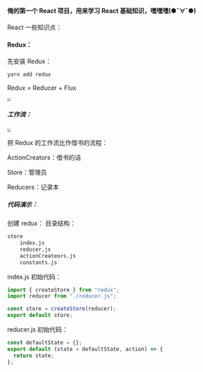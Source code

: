 #### 俺的第一个 React 项目，用来学习 React 基础知识，嘿嘿嘿(●ˇ∀ˇ●)

React 一些知识点：

#### Redux：

先安装 Redux：

```bash
yarn add redux
```

Redux = Reducer + Flux

<img src="https://i.loli.net/2021/08/28/pVkNq4azCmF7ZhE.png" style="zoom: 50%;" />

##### 工作流：

<img src="https://i.loli.net/2021/08/28/qgAdjb16xShpHJ9.png" style="zoom:50%;" />

把 Redux 的工作流比作借书的流程：

ActionCreators：借书的话

Store：管理员

Reducers：记录本

##### 代码演示：

创建 redux：
目录结构：

```bash
store
	index.js
	reducer.js
	actionCreateors.js
	constants.js
```

index.js 初始代码：

```js
import { createStore } from "redux";
import reducer from "./reducer.js";

const store = createStore(reducer);
export default store;
```

reducer.js 初始代码：

```js
const defaultState = {};
export default (state = defaultState, action) => {
  return state;
};
```

